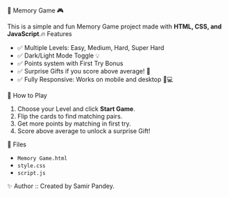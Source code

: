 🧩 Memory Game 🎮

This is a simple and fun Memory Game project made with **HTML, CSS, and JavaScript**.🔥 Features
- ✅ Multiple Levels: Easy, Medium, Hard, Super Hard
- ✅ Dark/Light Mode Toggle 💡
- ✅ Points system with First Try Bonus
- ✅ Surprise Gifts if you score above average! 🎁
- ✅ Fully Responsive: Works on mobile and desktop 📱💻

📌 How to Play
1. Choose your Level and click **Start Game**.
2. Flip the cards to find matching pairs.
3. Get more points by matching in first try.
4. Score above average to unlock a surprise Gift!

📁 Files
- `Memory Game.html`
- `style.css`
- `script.js`

 ✨ Author ::
Created by Samir Pandey.
